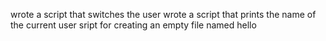 wrote a script that switches the user
wrote a script that prints the name of the current user
sript for creating an empty file named hello
